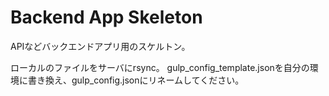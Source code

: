 # Backend App Skeleton
APIなどバックエンドアプリ用のスケルトン。

ローカルのファイルをサーバにrsync。
gulp_config_template.jsonを自分の環境に書き換え、gulp_config.jsonにリネームしてください。

